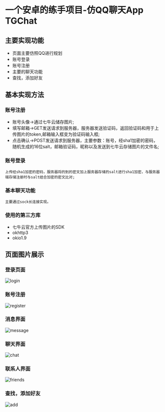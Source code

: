 # 一个安卓的练手项目-仿QQ聊天App TGChat
## 主要实现功能
* 页面主要仿照QQ进行规划
* 账号登录
* 账号注册
* 主要的聊天功能
* 查找，添加好友

## 基本实现方法
### 账号注册
* 账号头像->通过七牛云储存图片;
* 填写邮箱->GET发送请求到服务器，服务器发送验证码，返回验证码和用于上传图片的token,邮箱输入框变为验证码输入框;
* 点击确认->POST发送请求到服务器，主要参数：账号，经sha1加密的密码，随机生成的16位salt，邮箱验证码，昵称以及发送到七牛云存储图片的文件名;

### 账号登录
    上传经sha1加密的密码，服务器将的到的密文加上服务器存储的salt进行sha1加密，与服务器端存储注册时与salt结合加密的密文比对;
    
### 基本聊天功能
    主要通过sock长连接实现。
    
### 使用的第三方库
* 七牛云官方上传图片的SDK
* okhttp3
* okio1.9

## 页面图片展示
### 登录页面
![login](http://tgchat.94loveyou.cn/login.jpg)
### 账号注册
![register](http://tgchat.94loveyou.cn/register.jpg)
### 消息界面
![message](http://tgchat.94loveyou.cn/message_list.jpg)
### 聊天界面
![chat](http://tgchat.94loveyou.cn/chat.jpg)
### 联系人界面
![friends](http://tgchat.94loveyou.cn/friends.jpg)
### 查找，添加好友
![add](http://tgchat.94loveyou.cn/add.jpg)
